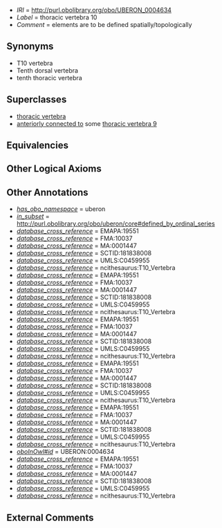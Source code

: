  * *IRI* = http://purl.obolibrary.org/obo/UBERON_0004634
 * *Label* = thoracic vertebra 10
 * *Comment* = elements are to be defined spatially/topologically

## Synonyms

 * T10 vertebra
 * Tenth dorsal vertebra
 * tenth thoracic vertebra

## Superclasses

 * [thoracic vertebra](../../UBERON/47/UBERON_0002347.md)
 * [anteriorly connected to](../../core#anteriorly/to/core#anteriorly_connected_to.md) some [thoracic vertebra 9](../../UBERON/33/UBERON_0004633.md)

## Equivalencies


## Other Logical Axioms


## Other Annotations

 * *[has_obo_namespace](../../ce/oboInOwl#hasOBONamespace.md)* = uberon
 * *[in_subset](../../et/oboInOwl#inSubset.md)* = http://purl.obolibrary.org/obo/uberon/core#defined_by_ordinal_series
 * *[database_cross_reference](../../ef/oboInOwl#hasDbXref.md)* = EMAPA:19551
 * *[database_cross_reference](../../ef/oboInOwl#hasDbXref.md)* = FMA:10037
 * *[database_cross_reference](../../ef/oboInOwl#hasDbXref.md)* = MA:0001447
 * *[database_cross_reference](../../ef/oboInOwl#hasDbXref.md)* = SCTID:181838008
 * *[database_cross_reference](../../ef/oboInOwl#hasDbXref.md)* = UMLS:C0459955
 * *[database_cross_reference](../../ef/oboInOwl#hasDbXref.md)* = ncithesaurus:T10_Vertebra
 * *[database_cross_reference](../../ef/oboInOwl#hasDbXref.md)* = EMAPA:19551
 * *[database_cross_reference](../../ef/oboInOwl#hasDbXref.md)* = FMA:10037
 * *[database_cross_reference](../../ef/oboInOwl#hasDbXref.md)* = MA:0001447
 * *[database_cross_reference](../../ef/oboInOwl#hasDbXref.md)* = SCTID:181838008
 * *[database_cross_reference](../../ef/oboInOwl#hasDbXref.md)* = UMLS:C0459955
 * *[database_cross_reference](../../ef/oboInOwl#hasDbXref.md)* = ncithesaurus:T10_Vertebra
 * *[database_cross_reference](../../ef/oboInOwl#hasDbXref.md)* = EMAPA:19551
 * *[database_cross_reference](../../ef/oboInOwl#hasDbXref.md)* = FMA:10037
 * *[database_cross_reference](../../ef/oboInOwl#hasDbXref.md)* = MA:0001447
 * *[database_cross_reference](../../ef/oboInOwl#hasDbXref.md)* = SCTID:181838008
 * *[database_cross_reference](../../ef/oboInOwl#hasDbXref.md)* = UMLS:C0459955
 * *[database_cross_reference](../../ef/oboInOwl#hasDbXref.md)* = ncithesaurus:T10_Vertebra
 * *[database_cross_reference](../../ef/oboInOwl#hasDbXref.md)* = EMAPA:19551
 * *[database_cross_reference](../../ef/oboInOwl#hasDbXref.md)* = FMA:10037
 * *[database_cross_reference](../../ef/oboInOwl#hasDbXref.md)* = MA:0001447
 * *[database_cross_reference](../../ef/oboInOwl#hasDbXref.md)* = SCTID:181838008
 * *[database_cross_reference](../../ef/oboInOwl#hasDbXref.md)* = UMLS:C0459955
 * *[database_cross_reference](../../ef/oboInOwl#hasDbXref.md)* = ncithesaurus:T10_Vertebra
 * *[database_cross_reference](../../ef/oboInOwl#hasDbXref.md)* = EMAPA:19551
 * *[database_cross_reference](../../ef/oboInOwl#hasDbXref.md)* = FMA:10037
 * *[database_cross_reference](../../ef/oboInOwl#hasDbXref.md)* = MA:0001447
 * *[database_cross_reference](../../ef/oboInOwl#hasDbXref.md)* = SCTID:181838008
 * *[database_cross_reference](../../ef/oboInOwl#hasDbXref.md)* = UMLS:C0459955
 * *[database_cross_reference](../../ef/oboInOwl#hasDbXref.md)* = ncithesaurus:T10_Vertebra
 * *[oboInOwl#id](../../id/oboInOwl#id.md)* = UBERON:0004634
 * *[database_cross_reference](../../ef/oboInOwl#hasDbXref.md)* = EMAPA:19551
 * *[database_cross_reference](../../ef/oboInOwl#hasDbXref.md)* = FMA:10037
 * *[database_cross_reference](../../ef/oboInOwl#hasDbXref.md)* = MA:0001447
 * *[database_cross_reference](../../ef/oboInOwl#hasDbXref.md)* = SCTID:181838008
 * *[database_cross_reference](../../ef/oboInOwl#hasDbXref.md)* = UMLS:C0459955
 * *[database_cross_reference](../../ef/oboInOwl#hasDbXref.md)* = ncithesaurus:T10_Vertebra

## External Comments

